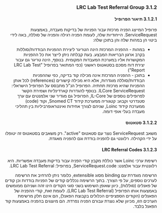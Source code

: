 <div dir="rtl" markdown="1">

### 3.1.2 LRC Lab Test Referral Group

#### 3.1.2.1 תיאור הפרופיל
פרופיל המייצג הפניה מרכזת עבור הפניות של בדיקות מעבדה, באמצעות ServiceRequest.
הייחודיות שלה, לעומת הפניה רגילה והפניה של סוללה, באה לידי ביטוי הן במהות שלה והן בתוכן שלה:
-	במהות - ההפניה המרכזת הינה הטריגר ליצירת ההפניות הבודדות/סוללות בקרב ארגון הבריאות המבצע. בעת קבלתה ניתן לייצר את כל ההפניות המקושרות אליו במערכת המעבדות המקומית.
בנוסף, הינה טריגר גם עבור יצירת דוח מסכם בסטאטוס ראשוני (כפי המתואר בפרופיל "LRC Lab Test Report")
-	בתוכן - ההפניה המרכזת אינה מכילה קוד בדיקה, כפי שההפניות הבודדות/סוללה מוגדרות, אלא היא מכילה קישורים (references) לכל אותן ההפניות שהיא מרכזת תחתיה.
הפרופיל הנ"ל מתבסס על הפרופיל הישראלי: ILCore ServiceRequest.
בנוסף להגדרות קארדינליות ושמירת הקשר לפרופילים נוספים של IL-Core, הפרופיל גם מגדיר שני אלמנטים עם ערך סטנדרטי וקבוע: קטגוריה ממערכת קידוד Snomed CT, וקוד (code) ממערכת קידוד Loinc, שניהם לצורך אחידות ואינטראופרביליות בין תהליכי מעבדה בעלי אופי דומה.

#### 3.1.2.2	סטאטוס
משאב ServiceRequest נוצר עם סטאטוס "active". רק משאבים בסטאטוס זה יטופלו על ידי הקהילה.
רלוונטי גם להפניה בודדת וגם להפניה מאגדת.

#### 3.1.2.3 LRC Referral Codes
רשימת ערכי Loinc אשר כוללת מקבץ קודי הפניה עבור בדיקות מעבדה אפשריות.
היא רלוונטית עבור אלמנט: ServiceRequest.code, בפרופיל: LRC Lab Test Referral.

הרשימה מוגדרת עם binding מסוג extensible, כלומר ניתן להרחיב את הרשימה לערכים נוספים, על פי הצורך.
בתוך הרשימה נכללים קודים של הפניות בודדות וכן קודים של פאנלים (סוללות), כיוון שאופן השימוש בשני סוגי הקודים הינו זהה ושניהם ממומשים באמצעות אותו הפרופיל (LRC Lab Test Referral).
לעומת זאת, קודי ההפניה של הפאנלים (הקודים הספציפיים הכלולים בקבוצת הפאנל), הם אינם חלק מרשימת הערכים הזו, מכיוון שלא נוצרת עבורם הפניה נפרדת. הם מיוצגים בהפניה באמצעות קוד הפאנל בלבד.



</div>